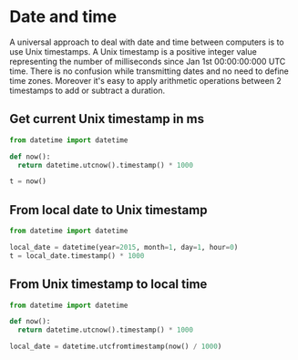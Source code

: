 # Date and time

A universal approach to deal with date and time between computers is to use Unix timestamps. 
A Unix timestamp is a positive integer value representing the number of milliseconds since Jan 1st 00:00:00:000 UTC time. 
There is no confusion while transmitting dates and no need to define time zones.
Moreover it's easy to apply arithmetic operations between 2 timestamps to add or subtract a duration. 

## Get current Unix timestamp in ms

```python
from datetime import datetime

def now():
  return datetime.utcnow().timestamp() * 1000

t = now()
```

## From local date to Unix timestamp

```python
from datetime import datetime

local_date = datetime(year=2015, month=1, day=1, hour=0)
t = local_date.timestamp() * 1000
```

## From Unix timestamp to local time

```python
from datetime import datetime

def now():
  return datetime.utcnow().timestamp() * 1000

local_date = datetime.utcfromtimestamp(now() / 1000)
```
